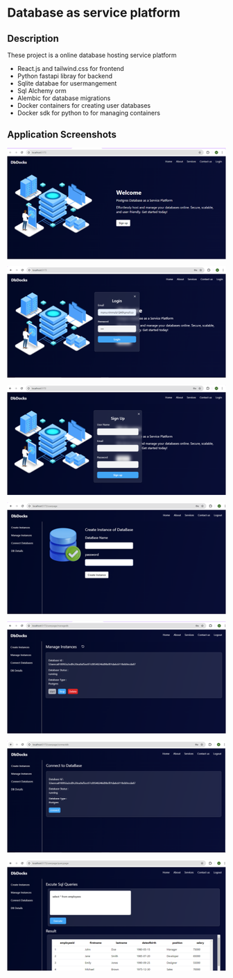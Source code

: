 # Database as service platform

## Description

These project is a online database hosting service platform 

- React.js and tailwind.css for frontend
- Python fastapi libray for backend
- Sqlite databae for usermangement
- Sql Alchemy orm 
- Alembic for database migrations
- Docker containers for creating user databases
- Docker sdk for python to for managing containers

## Application Screenshots


![Alt text](https://github.com/Manohar-1-2/DBdocks/blob/main/images/Capture.PNG)



![Alt text](https://github.com/Manohar-1-2/DBdocks/blob/main/images/Capture2.PNG)



![Alt text](https://github.com/Manohar-1-2/DBdocks/blob/main/images/Capture3.PNG)


![Alt text](https://github.com/Manohar-1-2/DBdocks/blob/main/images/Capture4.PNG)


![Alt text](https://github.com/Manohar-1-2/DBdocks/blob/main/images/Capture5.PNG)


![Alt text](https://github.com/Manohar-1-2/DBdocks/blob/main/images/Capture6.PNG)


![Alt text](https://github.com/Manohar-1-2/DBdocks/blob/main/images/Capture7.PNG)



